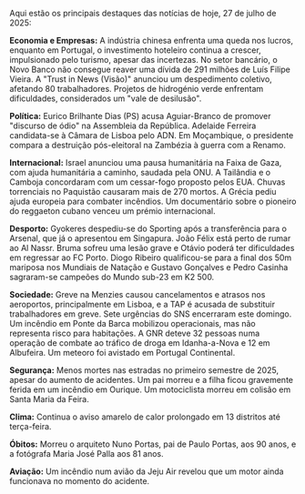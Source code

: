 Aqui estão os principais destaques das notícias de hoje, 27 de julho de 2025:

**Economia e Empresas:** A indústria chinesa enfrenta uma queda nos lucros, enquanto em Portugal, o investimento hoteleiro continua a crescer, impulsionado pelo turismo, apesar das incertezas. No setor bancário, o Novo Banco não consegue reaver uma dívida de 291 milhões de Luís Filipe Vieira. A "Trust in News (Visão)" anunciou um despedimento coletivo, afetando 80 trabalhadores. Projetos de hidrogénio verde enfrentam dificuldades, considerados um "vale de desilusão".

**Política:** Eurico Brilhante Dias (PS) acusa Aguiar-Branco de promover "discurso de ódio" na Assembleia da República. Adelaide Ferreira candidata-se à Câmara de Lisboa pelo ADN. Em Moçambique, o presidente compara a destruição pós-eleitoral na Zambézia à guerra com a Renamo.

**Internacional:** Israel anunciou uma pausa humanitária na Faixa de Gaza, com ajuda humanitária a caminho, saudada pela ONU. A Tailândia e o Camboja concordaram com um cessar-fogo proposto pelos EUA. Chuvas torrenciais no Paquistão causaram mais de 270 mortos. A Grécia pediu ajuda europeia para combater incêndios. Um documentário sobre o pioneiro do reggaeton cubano venceu um prémio internacional.

**Desporto:** Gyokeres despediu-se do Sporting após a transferência para o Arsenal, que já o apresentou em Singapura. João Félix está perto de rumar ao Al Nassr. Bruma sofreu uma lesão grave e Otávio poderá ter dificuldades em regressar ao FC Porto. Diogo Ribeiro qualificou-se para a final dos 50m mariposa nos Mundiais de Natação e Gustavo Gonçalves e Pedro Casinha sagraram-se campeões do Mundo sub-23 em K2 500.

**Sociedade:** Greve na Menzies causou cancelamentos e atrasos nos aeroportos, principalmente em Lisboa, e a TAP é acusada de substituir trabalhadores em greve. Sete urgências do SNS encerraram este domingo. Um incêndio em Ponte da Barca mobilizou operacionais, mas não representa risco para habitações. A GNR deteve 32 pessoas numa operação de combate ao tráfico de droga em Idanha-a-Nova e 12 em Albufeira. Um meteoro foi avistado em Portugal Continental.

**Segurança:** Menos mortes nas estradas no primeiro semestre de 2025, apesar do aumento de acidentes. Um pai morreu e a filha ficou gravemente ferida em um incêndio em Ourique. Um motociclista morreu em colisão em Santa Maria da Feira.

**Clima:** Continua o aviso amarelo de calor prolongado em 13 distritos até terça-feira.

**Óbitos:** Morreu o arquiteto Nuno Portas, pai de Paulo Portas, aos 90 anos, e a fotógrafa Maria José Palla aos 81 anos.

**Aviação:** Um incêndio num avião da Jeju Air revelou que um motor ainda funcionava no momento do acidente.
